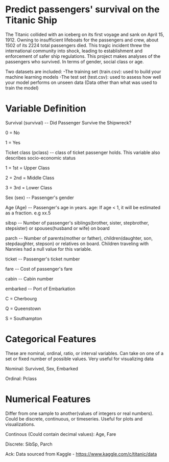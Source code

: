 # Predict passengers' survival on the Titanic Ship

The Titanic collided with an iceberg on its first voyage and sank on April 15, 1912. Owning to insufficient lifeboats for the passengers and crew, about 1502 of its 2224 total passengers died. This tragic incident threw the international community into shock, leading to establishment and enforcement of safer ship regulations. This project makes analyses of the passengers who survived. In terms of gender, social class or age.

Two datasets are included:
-The training set (train.csv): used to build your machine learning models
-The test set (test.csv): used to assess how well your model performs on unseen data (Data other than what was used to train the model)

# Variable Definition

Survival (survival) -- Did Passenger Survive the Shipwreck?

0 = No

1 = Yes 


Ticket class (pclass) -- class of ticket passenger holds. This variable also describes socio-economic status

1 = 1st = Upper Class 

2 = 2nd = Middle Class 

3 = 3rd = Lower Class 


Sex (sex) -- Passenger's gender


Age (Age) -- Passenger's age in years. age: If age < 1, it will be estimated as a fraction. e.g xx.5


sibsp -- Number of passenger's siblings(brother, sister, stepbrother, stepsister) or spouses(husband or wife) on board


parch -- Number of parents(mother or father), children(daughter, son, stepdaughter, stepson) or relatives on board. Children traveling with Nannies had a null value for this variable.


ticket -- Passenger's ticket number


fare -- Cost of passenger's fare


cabin -- Cabin number 


embarked -- Port of Embarkation 

C = Cherbourg

Q = Queenstown

S = Southampton


# Categorical Features
These are nominal, ordinal, ratio, or interval variables. Can take on one of a set or fixed number of possible values. Very useful for visualizing data

Nominal: Survived, Sex, Embarked

Ordinal: Pclass


# Numerical Features
Differ from one sample to another(values of integers or real numbers). Could be discrete, continuous, or timeseries. Useful for plots and visualizations.

Continous (Could contain decimal values): Age, Fare

Discrete: SibSp, Parch


Ack:
Data sourced from Kaggle - https://www.kaggle.com/c/titanic/data
